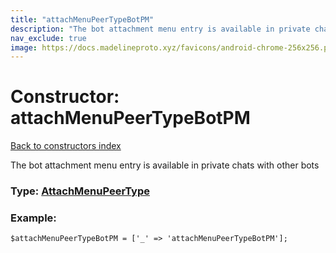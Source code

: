 ```yaml
---
title: "attachMenuPeerTypeBotPM"
description: "The bot attachment menu entry is available in private chats with other bots"
nav_exclude: true
image: https://docs.madelineproto.xyz/favicons/android-chrome-256x256.png
---
```

# Constructor: attachMenuPeerTypeBotPM  
[Back to constructors index](/API_docs/constructors/index.html)



The bot attachment menu entry is available in private chats with other bots




### Type: [AttachMenuPeerType](/API_docs/types/AttachMenuPeerType.html)


### Example:

```
$attachMenuPeerTypeBotPM = ['_' => 'attachMenuPeerTypeBotPM'];
```  
